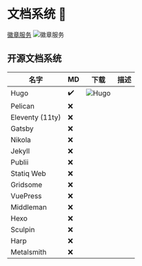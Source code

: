 # 文档系统 👋

[徽章服务](https://github.com/badges/shields) ![徽章服务](https://img.shields.io/github/stars/badges/shields?style=social)

## 开源文档系统


| 名字            | MD                 | 下载          | 描述 |
| --------------- | ------------------ | ------------- | ---- |
| Hugo            | :heavy_check_mark: | ![Hugo][hugo] |      |
| Pelican         | :x:                |               |      |
| Eleventy (11ty) | :x:                |               |      |
| Gatsby          | :x:                |               |      |
| Nikola          | :x:                |               |      |
| Jekyll          | :x:                |               |      |
| Publii          | :x:                |               |      |
| Statiq Web      | :x:                |               |      |
| Gridsome        | :x:                |               |      |
| VuePress        | :x:                |               |      |
| Middleman       | :x:                |               |      |
| Hexo            | :x:                |               |      |
| Sculpin         | :x:                |               |      |
| Harp            | :x:                |               |      |
| Metalsmith      | :x:                |               |      |

[hugo]: https://img.shields.io/github/stars/gohugoio/hugo?style=social

